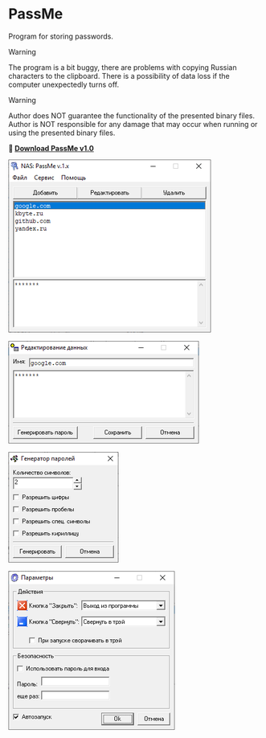 # PassMe

Program for storing passwords.

> [!WARNING]
> The program is a bit buggy, there are problems with copying Russian characters to the clipboard.
> There is a possibility of data loss if the computer unexpectedly turns off.

> [!WARNING]
> Author does NOT guarantee the functionality of the presented binary files.
> Author is NOT responsible for any damage that may occur when running or using the presented binary files.

**:floppy_disk: [Download PassMe v1.0](passme_1x.exe)**

![PassMe](passme_main.png)

![PassMe](passme_editor.png)

![PassMe](passme_generator.png)

![PassMe](passme_settings.png)
